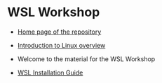 # WSL Workshop

- [Home page of the repository](linux_resources)
- [Introduction to Linux overview](/Introduction_to_Linux)

- Welcome to the material for the WSL Workshop

- [WSL Installation Guide](/WSL_Workshop/WSL_installation.md)
